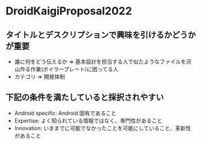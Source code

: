 # DroidKaigiProposal2022

## タイトルとデスクリプションで興味を引けるかどうかが重要

 - 誰に何をどう伝えるか => 基本設計を担当する人で似たようなファイルを沢山作る作業(ボイラープレート)に困ってる人
 - カテゴリ => 開発体制

## 下記の条件を満たしていると採択されやすい

 - Android specific: Android 固有であること
 - Expertise: よく知られている情報ではなく、専門性があること
 - Innovation: いままでに可能でなかったことを可能にしていること、革新性があること
